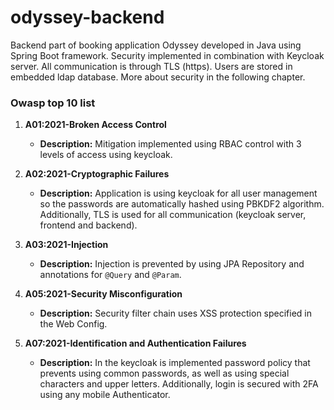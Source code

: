 # odyssey-backend
Backend part of booking application Odyssey developed in Java using Spring Boot framework.
Security implemented in combination with Keycloak server. All communication is through TLS (https). Users are stored in embedded ldap database. More about security in the following chapter.

### Owasp top 10 list

1. **A01:2021-Broken Access Control**
    - **Description:** Mitigation implemented using RBAC control with 3 levels of access using keycloak.

2. **A02:2021-Cryptographic Failures**
    - **Description:** Application is using keycloak for all user management so the passwords are automatically hashed using PBKDF2 algorithm. Additionally, TLS is used for all communication (keycloak server, frontend and backend).

3. **A03:2021-Injection**
    - **Description:** Injection is prevented by using JPA Repository and annotations for `@Query` and `@Param`.

4. **A05:2021-Security Misconfiguration**
    - **Description:** Security filter chain uses XSS protection specified in the Web Config. 

5. **A07:2021-Identification and Authentication Failures**
    - **Description:** In the keycloak is implemented password policy that prevents using common passwords, as well as using special characters and upper letters. Additionally, login is secured with 2FA using any mobile Authenticator. 